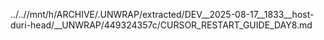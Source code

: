 ../..//mnt/h/ARCHIVE/.UNWRAP/extracted/DEV__2025-08-17__1833__host-duri-head/__UNWRAP/449324357c/CURSOR_RESTART_GUIDE_DAY8.md